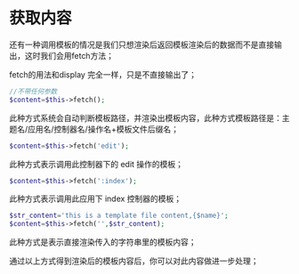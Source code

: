 # 获取内容

还有一种调用模板的情况是我们只想渲染后返回模板渲染后的数据而不是直接输出，这时我们会用fetch方法；

fetch的用法和display 完全一样，只是不直接输出了；

```php
//不带任何参数
$content=$this->fetch();
```
此种方式系统会自动判断模板路径，并渲染出模板内容，此种方式模板路径是：主题名/应用名/控制器名/操作名+模板文件后缀名；

```php
$content=$this->fetch('edit');
```
此种方式表示调用此控制器下的 edit 操作的模板；

```php
$content=$this->fetch(':index');
```
此种方式表示调用此应用下 index 控制器的模板；

```php
$str_content='this is a template file content,{$name}';
$content=$this->fetch('',$str_content);
```
此种方式是表示直接渲染传入的字符串里的模板内容；

通过以上方式得到渲染后的模板内容后，你可以对此内容做进一步处理；